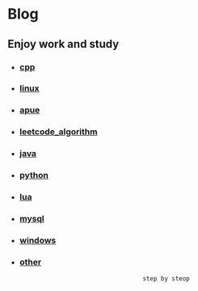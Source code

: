 # Blog


## Enjoy work and study

* ### [cpp](cpp/base.md)
* ### [linux](linux/base.md)
* ### [apue](apue/base.md)
* ### [leetcode_algorithm](leetcode_algorithm/base.md)
* ### [java](java/base.md)
* ### [python](python/base.md)
* ### [lua](lua/base.md)
* ### [mysql](mysql/base.md)
* ### [windows](windows/base.md)
* ### [other](other/base.md)
                                        step by steop
